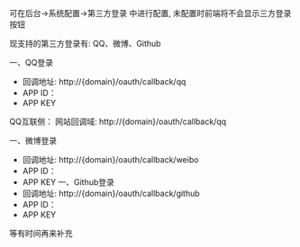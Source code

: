 可在后台->系统配置->第三方登录 中进行配置, 未配置时前端将不会显示三方登录按钮

现支持的第三方登录有: QQ、微博、Github

一、QQ登录
- 回调地址: http://{domain}/oauth/callback/qq
- APP ID：
- APP KEY

QQ互联侧：
网站回调域: http://{domain}/oauth/callback/qq

一、微博登录
- 回调地址: http://{domain}/oauth/callback/weibo
- APP ID：
- APP KEY
一、Github登录
- 回调地址: http://{domain}/oauth/callback/github
- APP ID：
- APP KEY

等有时间再来补充